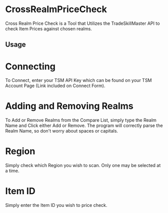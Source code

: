 # CrossRealmPriceCheck

Cross Realm Price Check is a Tool that Utilizes the TradeSkillMaster API to check Item Prices against chosen realms.

## Usage

# Connecting

To Connect, enter your TSM API Key which can be found on your TSM Account Page (Link included on Connect Form).

# Adding and Removing Realms

To Add or Remove Realms from the Compare List, simply type the Realm Name and Click either Add or Remove. The program will correctly parse the Realm Name, so don't worry about spaces or capitals.

# Region

Simply check which Region you wish to scan. Only one may be selected at a time.

# Item ID

Simply enter the Item ID you wish to price check.
